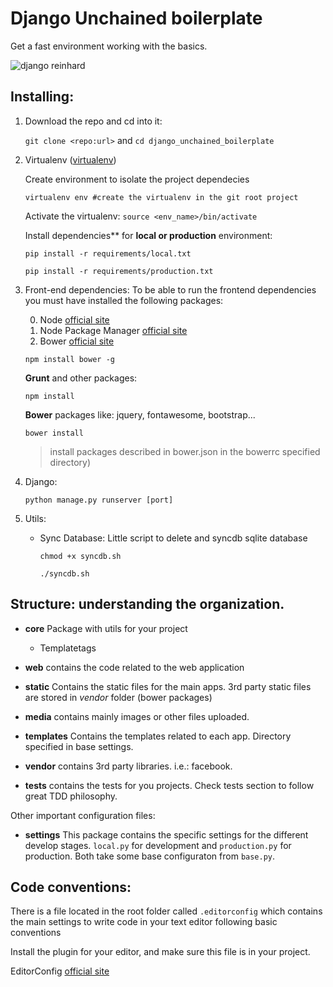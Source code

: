 Django Unchained boilerplate
=============================

Get a fast environment working with the basics.

![django reinhard](https://dl.dropbox.com/s/htjjza0toqoho2x/reinhard.jpg)


## Installing:

1. Download the repo and cd into it:

    `git clone <repo:url>` and `cd django_unchained_boilerplate`

2. Virtualenv ([virtualenv](http://rukbottoland.com/blog/tutorial-de-python-virtualenv/))

    Create environment to isolate the project dependecies 

    `virtualenv env #create the virtualenv in the git root project`

    Activate the virtualenv:
    `source <env_name>/bin/activate`

    Install dependencies** for **local or production** environment:

     `pip install -r requirements/local.txt`

     `pip install -r requirements/production.txt`


3. Front-end dependencies:
    To be able to run the frontend dependencies you must have installed the following packages:
        
    0. Node [official site](http://nodejs.org/)
    1. Node Package Manager [official site](https://www.npmjs.org/doc/cli/npm-install.html)
    2. Bower [official site](http://bower.io/)

    `npm install bower -g`

    **Grunt** and other packages:

    `npm install`

    **Bower** packages like: jquery, fontawesome, bootstrap...

    `bower install`

    >install packages described in bower.json in the bowerrc specified directory)



4. Django:

    `python manage.py runserver [port]`

5. Utils:

    - Sync Database: Little script to delete and syncdb sqlite database

        `chmod +x syncdb.sh`

        `./syncdb.sh`

## Structure: understanding the organization.

- **core** Package with utils for your project
    - Templatetags

- **web** contains the code related to the web application

- **static** Contains the static files for the main apps.
    3rd party static files are stored in *vendor* folder (bower packages)

- **media** contains mainly images or other files uploaded.

- **templates** Contains the templates related to each app. Directory specified in base settings.

- **vendor** contains 3rd party libraries. i.e.: facebook.

- **tests** contains the tests for you projects. Check tests section to follow great TDD philosophy.

Other important configuration files:

- **settings** This package contains the specific settings for the different
develop stages. `local.py` for development and `production.py` for production. Both take some base configuraton from `base.py`.


## Code conventions:

There is a file located in the root folder called `.editorconfig` which contains the main settings to write code in your text editor following basic conventions


Install the plugin for your editor, and make sure this file is in your project.

EditorConfig [official site](http://editorconfig.org/)

